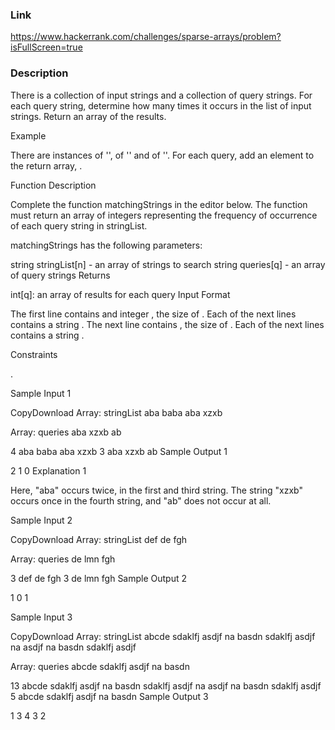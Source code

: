 ### Link
https://www.hackerrank.com/challenges/sparse-arrays/problem?isFullScreen=true

### Description
There is a collection of input strings and a collection of query strings. For each query string, determine how many times it occurs in the list of input strings. Return an array of the results.

Example



There are  instances of '',  of '' and  of ''. For each query, add an element to the return array, .

Function Description

Complete the function matchingStrings in the editor below. The function must return an array of integers representing the frequency of occurrence of each query string in stringList.

matchingStrings has the following parameters:

string stringList[n] - an array of strings to search
string queries[q] - an array of query strings
Returns

int[q]: an array of results for each query
Input Format

The first line contains and integer , the size of .
Each of the next  lines contains a string .
The next line contains , the size of .
Each of the next  lines contains a string .

Constraints



 .

Sample Input 1

CopyDownload
Array: stringList
aba
baba
aba
xzxb

 



Array: queries
aba
xzxb
ab

 
4
aba
baba
aba
xzxb
3
aba
xzxb
ab
Sample Output 1

2
1
0
Explanation 1

Here, "aba" occurs twice, in the first and third string. The string "xzxb" occurs once in the fourth string, and "ab" does not occur at all.


Sample Input 2

CopyDownload
Array: stringList
def
de
fgh

 



Array: queries
de
lmn
fgh

 
3
def
de
fgh
3
de
lmn
fgh
Sample Output 2

1
0
1

Sample Input 3

CopyDownload
Array: stringList
abcde
sdaklfj
asdjf
na
basdn
sdaklfj
asdjf
na
asdjf
na
basdn
sdaklfj
asdjf

 



Array: queries
abcde
sdaklfj
asdjf
na
basdn

 
13
abcde
sdaklfj
asdjf
na
basdn
sdaklfj
asdjf
na
asdjf
na
basdn
sdaklfj
asdjf
5
abcde
sdaklfj
asdjf
na
basdn
Sample Output 3

1
3
4
3
2


